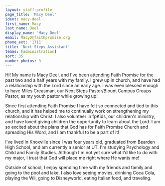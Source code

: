 ```yaml
---
layout: staff-profile
page_title: 'Macy Deel'
ident: macy-deel
first_name: Macy
last_name: Deel
display_name: 'Macy Deel'
email: MacyD@faithpromise.org
phone_ext: '1711'
title: 'Next Steps Assistant'
teams: [administration]
sort: 35
number_photos: 3
---
```


Hi! My name is Macy Deel, and I've been attending Faith Promise for the past two and a half years with my family. I grew up in church, and have had a relationship with the Lord since an early age. I was even blessed enough to have Miles Creasman, our Next Steps Pastor/Blount Campus Groups Pastor, as my youth pastor while growing up!

Since first attending Faith Promise I have felt so connected and tied to this church, and it has helped me to continually work on strengthening my relationship with Christ. I also volunteer in fpKids, our children's ministry, and have loved giving children the opportunity to learn about the Lord. I am so excited about the plans that God has for Faith Promise Church and spreading His Word, and I am thankful to be a part of it!

I've lived in Knoxville since I was four years old, graduated from Bearden High School, and am currently a senior at UT. I'm studying Psychology and Child and Family Studies. Although I'm not yet sure what I'd like to do with my major, I trust that God will place me right where He wants me!

Outside of school, I enjoy spending time with my friends and family and going to the pool and lake. I also love seeing movies, drinking Coca Cola, playing the Wii, going to Disneyworld, eating Italian food, and traveling.